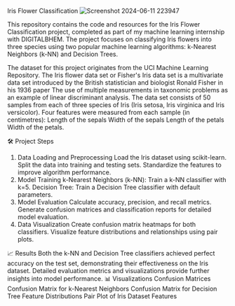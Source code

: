 Iris Flower Classification
![Screenshot 2024-06-11 223947](https://github.com/LingamguntaHema/DIGIBHEM/assets/149856387/86d72763-c112-458f-9ddd-697af426c629)

This repository contains the code and resources for the Iris Flower Classification project, completed as part of my machine learning internship with DIGITALBHEM. The project focuses on classifying Iris flowers into three species using two popular machine learning algorithms: k-Nearest Neighbors (k-NN) and Decision Trees.

The dataset for this project originates from the UCI Machine Learning Repository. The Iris flower data set or Fisher's Iris data set is a multivariate data set introduced by the British statistician and biologist Ronald Fisher in his 1936 paper The use of multiple measurements in taxonomic problems as an example of linear discriminant analysis.
The data set consists of 50 samples from each of three species of Iris (Iris setosa, Iris virginica and Iris versicolor). Four features were measured from each sample (in centimetres):
Length of the sepals
Width of the sepals
Length of the petals
Width of the petals.

🛠️ Project Steps

   1. Data Loading and Preprocessing Load the Iris dataset using scikit-learn. Split the data into training and testing sets. Standardize the features to improve algorithm performance.
   2. Model Training k-Nearest Neighbors (k-NN): Train a k-NN classifier with k=5. Decision Tree: Train a Decision Tree classifier with default parameters.
   3. Model Evaluation Calculate accuracy, precision, and recall metrics. Generate confusion matrices and classification reports for detailed model evaluation.
   4. Data Visualization Create confusion matrix heatmaps for both classifiers. Visualize feature distributions and relationships using pair plots.
    
📈 Results Both the k-NN and Decision Tree classifiers achieved perfect accuracy on the test set, demonstrating their effectiveness on the Iris dataset. Detailed evaluation metrics and visualizations provide further insights into model performance.
📊 Visualizations Confusion Matrices Confusion Matrix for k-Nearest Neighbors
Confusion Matrix for Decision Tree
Feature Distributions Pair Plot of Iris Dataset Features

